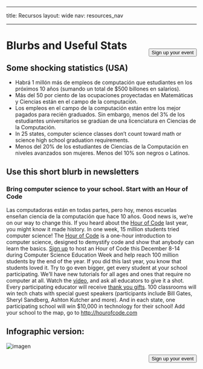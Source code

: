 * * *

title: Recursos layout: wide nav: resources_nav

* * *

[<button style="float: right; margin-top: 50px">Sign up your event</button>](/#join)

# Blurbs and Useful Stats

## Some shocking statistics (USA)

  * Habrá 1 millón más de empleos de computación que estudiantes en los próximos 10 años (sumando un total de $500 billones en salarios).
  * Más del 50 por ciento de las ocupaciones proyectadas en Matemáticas y Ciencias están en el campo de la computación. 
  * Los empleos en el campo de la computación están entre los mejor pagados para recién graduados. Sin embargo, menos del 3% de los estudiantes universitarios se gradúan de una licenciatura en Ciencias de la Computación.
  * In 25 states, computer science classes don’t count toward math or science high school graduation requirements. 
  * Menos del 20% de los estudiantes de Ciencias de la Computación en niveles avanzados son mujeres. Menos del 10% son negros o Latinos.

## Use this short blurb in newsletters

### Bring computer science to your school. Start with an Hour of Code

Las computadoras están en todas partes, pero hoy, menos escuelas enseñan ciencia de la computación que hace 10 años. Good news is, we’re on our way to change this. If you heard about the [Hour of Code](<%= hoc_uri('/') %>) last year, you might know it made history. In one week, 15 million students tried computer science! The [Hour of Code](<%= hoc_uri('/') %>) is a one-hour introduction to computer science, designed to demystify code and show that anybody can learn the basics. [Sign up](<%= hoc_uri('/') %>) to host an Hour of Code this December 8-14 during Computer Science Education Week and help reach 100 million students by the end of the year. If you did this last year, you know that students loved it. Try to go even bigger, get every student at your school participating. We’ll have new tutorials for all ages and ones that require no computer at all. Watch the [video](<%= hoc_uri('/') %>), and ask all educators to give it a shot. Every participating educator will receive [thank you gifts](<%= hoc_uri('/us/prizes') %>). 100 classrooms will win tech chats with special guest speakers (participants include Bill Gates, Sheryl Sandberg, Ashton Kutcher and more). And in each state, one participating school will win $10,000 in technology for their school! Add your school to the map, go to <http://hourofcode.com>

## Infographic version:

![imagen](http://code.org/images/fit-8000/Code.org_infographic.png)

<a style="display: block" href="/#join"><button style="float: right;">Sign up your event</button></a>